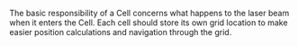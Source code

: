 The basic responsibility of a Cell concerns what happens to the laser beam when it enters the Cell. Each cell should store its own grid location to make easier position calculations and navigation through the grid.